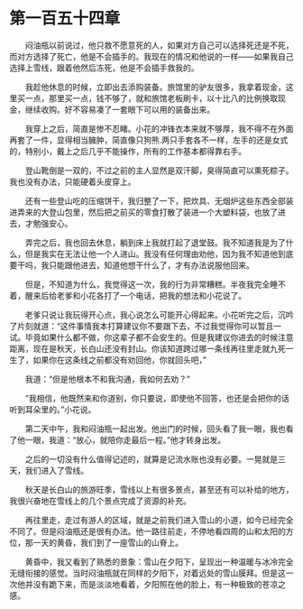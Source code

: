 # 第一百五十四章


　　闷油瓶以前说过，他只救不愿意死的人，如果对方自己可以选择死还是不死，而对方选择了死亡，他是不会插手的。我现在的情况和他说的一样——如果我自己选择上雪线，跟着他然后冻死，他是不会插手救我的。

　　我趁他休息的时候，立即出去添购装备。旅馆里的驴友很多，我拿着现金，这里买一点，那里买一点，钱不够了，就和旅馆老板刷卡，以十比八的比例换取现金，继续收购。好不容易凑了一套眼下可以用的装备出来。

　　我穿上之后，简直是惨不忍睹。小花的冲锋衣本来就不够厚，我不得不在外面再套了一件，显得相当臃肿，简直像只狗熊.两只手套各不一样，左手的还是女式的，特别小，戴上之后几乎不能操作，所有的工作基本都得靠右手。

　　登山靴倒是一双的，不过之前的主人显然是双汗脚，臭得简直可以熏死粽子。我也没有办法，只能硬着头皮穿上。

　　还有一些登山吃的压缩饼干，我归整了一下，把炊具、无烟炉这些东西全部装进弄来的大登山包里，然后把之前买的零食打散了装进一个大塑料袋，也放了进去，才勉强安心。

　　弄完之后，我也回去休息，躺到床上我就打起了退堂鼓。我不知道我是为了什么，但是我实在无法让他一个人进山。我没有任何理由劝他，因为我不知道他到底要干吗，我只能跟他进去，知道他想干什么了，才有办法说服他回来。

　　但是，不知道为什么，我觉得这一次，我的行为非常糟糕。半夜我完全睡不着，醒来后给老爹和小花各打了一个电话，把我的想法和小花说了。

　　老爹只说让我玩得开心点，我心说怎么可能开心得起来。小花听完之后，沉吟了片刻就道：“这件事情我本打算建议你不要跟下去，不过我觉得你可以暂且一试。毕竟如果什么都不做，你这辈子都不会安生的。但是我建议你进去的时候注意距离，现在是秋天，长白山还没有封山。你该知道跨过哪一条线再往里走就九死一生了，如果你在这条线之前都没有劝回他，你就回头吧，”

　　我道：“但是他根本不和我沟通，我如何去劝？”

　　”我相信，他既然来和你道别，你只要说，即使他不回答，也还是会把你的话听到耳朵里的。”小花说。

　　第二天中午，我和闷油瓶一起出发。他出门的时候，回头看了我一眼，我也看了他一眼，我道：“放心，就陪你走最后一程。”他才转身出发。

　　之后的一切没有什么值得记述的，就算是记流水账也没有必要。一晃就是三天，我们进入了雪线。

　　秋天是长白山的旅游旺季，雪线以上有很多景点，甚至还有可以补给的地方，我很兴奋地在雪线上的几个景点完成了资源的补充。

　　再往里走，走过有游人的区域，就是之前我们进入雪山的小道，如今已经完全不同了。但是闷油瓶还是很有办法。他一路往前走，不停地看四周的山和太阳的方位，那一天的黄昏，我们到了一座雪山的山脊上。

　　黄昏中，我又看到了熟悉的景象：雪山在夕阳下，呈现出一种温暖与冰冷完全无缝衔接的感觉。当时闷油瓶就在同样的夕阳下，对着远处的雪山膜拜。但是这一次他并没有跪下来，而是淡淡地看着，夕阳照在他的脸上，有一种极致的苍凉之感。

